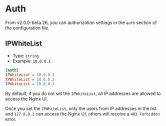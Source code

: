 # Auth
From v2.0.0-beta.26, you can authorization settings in the `auth` section of the configuration file.

## IPWhiteList
- Type: `string`
- Example: `10.0.0.1`

```ini
[auth]
IPWhiteList = 10.0.0.1
IPWhiteList = 10.0.0.2
IPWhiteList = 10.0.0.3
```

By default, if you do not set the `IPWhiteList`, all IP addresses are allowed to access the Nginx UI.

Once you set the `IPWhiteList`, only the users from IP addresses in the list and `127.0.0.1` can access the Nginx UI,
others will receive a `403 Forbidden` error.
